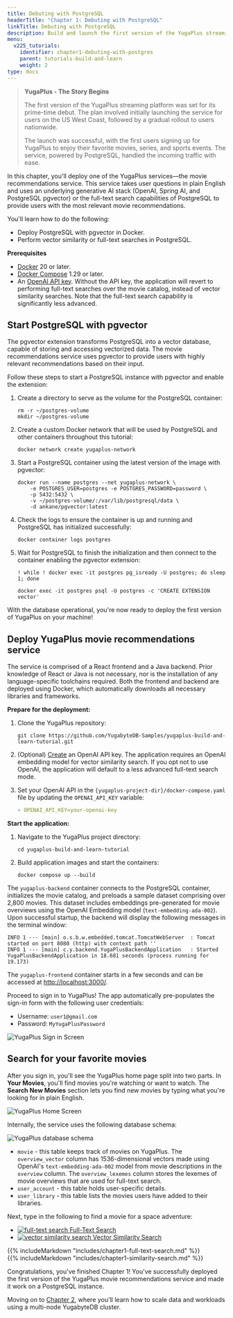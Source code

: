 ```yaml
---
title: Debuting with PostgreSQL
headerTitle: "Chapter 1: Debuting with PostgreSQL"
linkTitle: Debuting with PostgreSQL
description: Build and launch the first version of the YugaPlus streaming service on PostgreSQL.
menu:
  v225_tutorials:
    identifier: chapter1-debuting-with-postgres
    parent: tutorials-build-and-learn
    weight: 2
type: docs
---
```


>**YugaPlus - The Story Begins**
>
>The first version of the YugaPlus streaming platform was set for its prime-time debut. The plan involved initially launching the service for users on the US West Coast, followed by a gradual rollout to users nationwide.
>
>The launch was successful, with the first users signing up for YugaPlus to enjoy their favorite movies, series, and sports events. The service, powered by PostgreSQL, handled the incoming traffic with ease.

In this chapter, you'll deploy one of the YugaPlus services—the movie recommendations service. This service takes user questions in plain English and uses an underlying generative AI stack (OpenAI, Spring AI, and PostgreSQL pgvector) or the full-text search capabilities of PostgreSQL to provide users with the most relevant movie recommendations.

You'll learn how to do the following:

* Deploy PostgreSQL with pgvector in Docker.
* Perform vector similarity or full-text searches in PostgreSQL.

**Prerequisites**

* [Docker](https://www.docker.com) 20 or later.
* [Docker Compose](https://docs.docker.com/compose/install/) 1.29 or later.
* An [OpenAI API key](https://platform.openai.com/docs/introduction). Without the API key, the application will revert to performing full-text searches over the movie catalog, instead of vector similarity searches. Note that the full-text search capability is significantly less advanced.

## Start PostgreSQL with pgvector

The pgvector extension transforms PostgreSQL into a vector database, capable of storing and accessing vectorized data. The movie recommendations service uses pgvector to provide users with highly relevant recommendations based on their input.

Follow these steps to start a PostgreSQL instance with pgvector and enable the extension:

1. Create a directory to serve as the volume for the PostgreSQL container:

    ```shell
    rm -r ~/postgres-volume
    mkdir ~/postgres-volume
    ```

1. Create a custom Docker network that will be used by PostgreSQL and other containers throughout this tutorial:

    ```shell
    docker network create yugaplus-network
    ```

1. Start a PostgreSQL container using the latest version of the image with pgvector:

    ```shell
    docker run --name postgres --net yugaplus-network \
        -e POSTGRES_USER=postgres -e POSTGRES_PASSWORD=password \
        -p 5432:5432 \
        -v ~/postgres-volume/:/var/lib/postgresql/data \
        -d ankane/pgvector:latest
    ```

1. Check the logs to ensure the container is up and running and PostgreSQL has initialized successfully:

    ```shell
    docker container logs postgres
    ```

1. Wait for PostgreSQL to finish the initialization and then connect to the container enabling the pgvector extension:

    ```shell
    ! while ! docker exec -it postgres pg_isready -U postgres; do sleep 1; done

    docker exec -it postgres psql -U postgres -c 'CREATE EXTENSION vector'
    ```

With the database operational, you're now ready to deploy the first version of YugaPlus on your machine!

## Deploy YugaPlus movie recommendations service

The service is comprised of a React frontend and a Java backend. Prior knowledge of React or Java is not necessary, nor is the installation of any language-specific toolchains required. Both the frontend and backend are deployed using Docker, which automatically downloads all necessary libraries and frameworks.

**Prepare for the deployment:**

1. Clone the YugaPlus repository:

    ```shell
    git clone https://github.com/YugabyteDB-Samples/yugaplus-build-and-learn-tutorial.git
    ```

1. (Optional) [Create](https://platform.openai.com) an OpenAI API key. The application requires an OpenAI embedding model for vector similarity search. If you opt not to use OpenAI, the application will default to a less advanced full-text search mode.

1. Set your OpenAI API in the `{yugaplus-project-dir}/docker-compose.yaml` file by updating the `OPENAI_API_KEY` variable:

    ```yaml
    - OPENAI_API_KEY=your-openai-key
    ```

**Start the application:**

1. Navigate to the YugaPlus project directory:

    ```shell
    cd yugaplus-build-and-learn-tutorial
    ```

1. Build application images and start the containers:

    ```shell
    docker compose up --build
    ```

The `yugaplus-backend` container connects to the PostgreSQL container, initializes the movie catalog, and preloads a sample dataset comprising over 2,800 movies. This dataset includes embeddings pre-generated for movie overviews using the OpenAI Embedding model (`text-embedding-ada-002`). Upon successful startup, the backend will display the following messages in the terminal window:

```output
INFO 1 --- [main] o.s.b.w.embedded.tomcat.TomcatWebServer  : Tomcat started on port 8080 (http) with context path ''
INFO 1 --- [main] c.y.backend.YugaPlusBackendApplication   : Started YugaPlusBackendApplication in 18.681 seconds (process running for 19.173)
```

The `yugaplus-frontend` container starts in a few seconds and can be accessed at <http://localhost:3000/>.

Proceed to sign in to YugaPlus! The app automatically pre-populates the sign-in form with the following user credentials:

* Username: `user1@gmail.com`
* Password: `MyYugaPlusPassword`

![YugaPlus Sign in Screen](/images/tutorials/build-and-learn/login-screen.png)

## Search for your favorite movies

After you sign in, you'll see the YugaPlus home page split into two parts. In **Your Movies**, you'll find movies you're watching or want to watch. The **Search New Movies** section lets you find new movies by typing what you're looking for in plain English.

![YugaPlus Home Screen](/images/tutorials/build-and-learn/chapter1-home-screen.png)

Internally, the service uses the following database schema:

![YugaPlus database schema](/images/tutorials/build-and-learn/yugaplus-schema.png)

* `movie` - this table keeps track of movies on YugaPlus. The `overview_vector` column has 1536-dimensional vectors made using OpenAI's `text-embedding-ada-002` model from movie descriptions in the `overview` column. The `overview_lexemes` column stores the lexemes of movie overviews that are used for full-text search.
* `user_account` - this table holds user-specific details.
* `user_library` - this table lists the movies users have added to their libraries.

Next, type in the following to find a movie for a space adventure:

<ul class="nav nav-tabs-alt nav-tabs-yb custom-tabs">
  <li>
    <a href="#fulltext" class="nav-link active" id="fulltext-tab" data-bs-toggle="tab"
      role="tab" aria-controls="fulltext" aria-selected="true">
      <img src="/icons/search.svg" alt="full-text search">
      Full-Text Search
    </a>
  </li>
  <li>
    <a href="#similarity" class="nav-link" id="similarity-tab" data-bs-toggle="tab"
      role="tab" aria-controls="similarity" aria-selected="false">
      <img src="/icons/openai-logomark.svg" alt="vector similarity search">
      Vector Similarity Search
    </a>
  </li>
</ul>

<div class="tab-content">
  <div id="fulltext" class="tab-pane fade show active" role="tabpanel" aria-labelledby="fulltext-tab">
{{% includeMarkdown "includes/chapter1-full-text-search.md" %}}
  </div>
  <div id="similarity" class="tab-pane fade" role="tabpanel" aria-labelledby="similarity-tab">
{{% includeMarkdown "includes/chapter1-similarity-search.md" %}}
  </div>
</div>

Congratulations, you've finished Chapter 1! You've successfully deployed the first version of the YugaPlus movie recommendations service and made it work on a PostgreSQL instance.

Moving on to [Chapter 2](../chapter2-scaling-with-yugabytedb), where you'll learn how to scale data and workloads using a multi-node YugabyteDB cluster.
